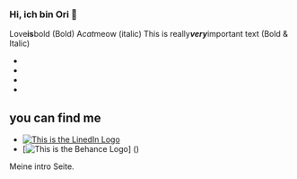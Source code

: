 ### Hi, ich bin Ori :honeybee:

Love**is**bold  (Bold)
A*cat*meow  (italic)
This is really***very***important text (Bold & Italic)

-
-
-
-

## you can find me
- [![This is the LinedIn Logo](https://img.shields.io/badge/LinkedIn-0077B5?style=for-the-badge&logo=linkedin&logoColor=white)](https://www.linkedin.com/in/oriana-quintero/)
- [![This is the Behance Logo](https://img.shields.io/badge/Behance-0054F7?style=for-the-badge&logo=behance&logoColor=white)] ([](https://www.behance.net/orianaqh))

Meine intro Seite.
